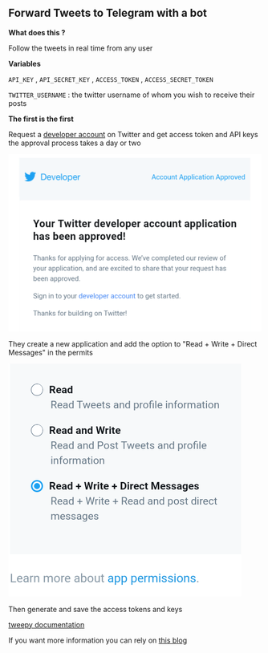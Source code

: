 ## Forward Tweets to Telegram with a bot

<b>What does this ? </b>

Follow the tweets in real time from any user

<b>Variables</b>

`API_KEY` , `API_SECRET_KEY` , `ACCESS_TOKEN` , `ACCESS_SECRET_TOKEN`  

`TWITTER_USERNAME` : the twitter username of whom you wish to receive their posts

<b>The first is the first</b>

Request a [developer account]( https://developer.twitter.com/  ) on Twitter and get access token and API keys
the approval process takes a day or two

<img src="/image/20210730_011957.png"/>

They create a new application and add the option to "Read + Write + Direct Messages" in the permits

<img src="/image/20210729_135344.png"/>

Then generate and save the access tokens and keys

[tweepy documentation](https://docs.tweepy.org/en/latest/streaming.html?highlight=Stream#using-stream)

If you want more information you can rely on [this blog](https://platzi.com/blog/extraer-datos-twitter/)
